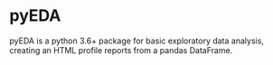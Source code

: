 # pyEDA
pyEDA is a python 3.6+ package for basic exploratory data analysis, creating an HTML profile reports from a pandas DataFrame.
